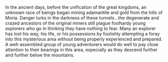 In the ancient days, before the unification of the great kingdoms, an unknown race of beings began mining adamantite and gold from the hills of Moria. Danger lurks in the darkness of these tunnels...the degenerate and crazed ancestors of the original miners still plague foolhardy young explorers who go in thinking they have nothing to fear. Many an explorer has lost his way, his life, or his possessions by foolishly attempting a foray into this mysterious area without being properly experienced and prepared. A well-assembled group of young adventurers would do well to pay close attention to their bearings in this area, especially as they descend further and further below the mountains.

